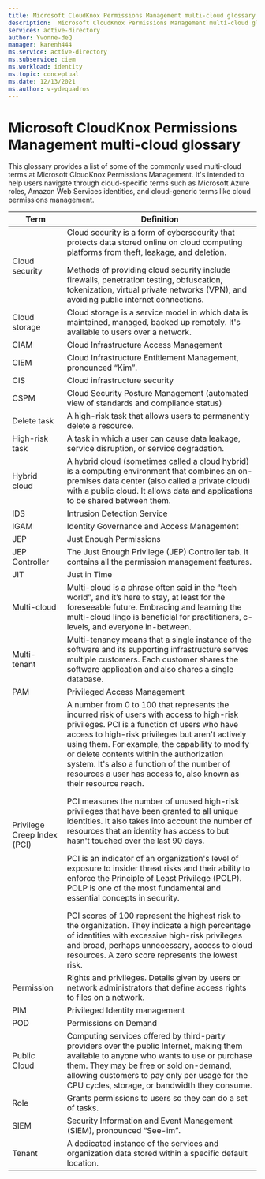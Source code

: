 ```yaml
---
title: Microsoft CloudKnox Permissions Management multi-cloud glossary
description:  Microsoft CloudKnox Permissions Management multi-cloud glossary
services: active-directory
author: Yvonne-deQ
manager: karenh444
ms.service: active-directory
ms.subservice: ciem
ms.workload: identity
ms.topic: conceptual
ms.date: 12/13/2021
ms.author: v-ydequadros
---
```


# Microsoft CloudKnox Permissions Management multi-cloud glossary 

This glossary provides a list of some of the commonly used multi-cloud terms at Microsoft CloudKnox Permissions Management. It's intended to help users navigate through cloud-specific terms such as Microsoft Azure roles, Amazon Web Services identities, and cloud-generic terms like cloud permissions management.

| Term                  | Definition                                          |
|-----------------------|-----------------------------------------------------|
| Cloud security        | Cloud security is a form of cybersecurity that protects data stored online on cloud computing platforms from theft, leakage, and deletion. </p>Methods of providing cloud security include firewalls, penetration testing, obfuscation, tokenization, virtual private networks (VPN), and avoiding public internet connections.     |
| Cloud storage         | Cloud storage is a service model in which data is maintained, managed, backed up remotely. It's available to users over a network.                |
| CIAM                 | Cloud Infrastructure Access Management     |
| CIEM                 | Cloud Infrastructure Entitlement Management, pronounced “Kim”.      |
| CIS                  | Cloud infrastructure security      |
| CSPM                 | Cloud Security Posture Management (automated view of standards and compliance status)      |
| Delete task          | A high-risk task that allows users to permanently delete a resource.     |
| High-risk task       | A task in which a user can cause data leakage, service disruption, or service degradation.     |
| Hybrid cloud  	    | A hybrid cloud (sometimes called a cloud hybrid) is a computing environment that combines an on-premises data center (also called a private cloud) with a public cloud. It allows data and applications to be shared between them.                |
| IDS	                | Intrusion Detection Service
| IGAM	                | Identity Governance and Access Management      |
| JEP	                | Just Enough Permissions      |
| JEP Controller	    | The Just Enough Privilege (JEP) Controller tab. It contains all the permission management features.    |
| JIT	                | Just in Time    |
| Multi-cloud	        | Multi-cloud is a phrase often said in the “tech world”, and it’s here to stay, at least for the foreseeable future. Embracing and learning the multi-cloud lingo is beneficial for practitioners, c-levels, and everyone in-between.      |
| Multi-tenant	        | Multi-tenancy means that a single instance of the software and its supporting infrastructure serves multiple customers. Each customer shares the software application and also shares a single database.	                |
| PAM	                | Privileged Access Management     |
| Privilege Creep Index (PCI)	| A number from 0 to 100 that represents the incurred risk of users with access to high-risk privileges. PCI is a function of users who have access to high-risk privileges but aren't actively using them. For example, the capability to modify or delete contents within the authorization system. It's also a function of the number of resources a user has access to, also  known as their resource reach.</p> PCI measures the number of unused high-risk privileges that have been granted to all unique identities. It also takes into account the number of resources that an identity has access to but hasn't touched over the last 90 days.</p> PCI is an indicator of an organization's level of exposure to insider threat risks and their ability to enforce the Principle of Least Privilege (POLP). POLP is one of the most fundamental and essential concepts in security.</p> PCI scores of 100 represent the highest risk to the organization. They indicate a high percentage of identities with excessive high-risk privileges and broad, perhaps unnecessary, access to cloud resources. A zero score represents the lowest risk.    |
| Permission	        | Rights and privileges. Details given by users or network administrators that define access rights to files on a network.              |
| PIM	                | Privileged Identity management     |  
| POD	                | Permissions on Demand     |
| Public Cloud	        | Computing services offered by third-party providers over the public Internet, making them available to anyone who wants to use or purchase them. They may be free or sold on-demand, allowing customers to pay only per usage for the CPU cycles, storage, or bandwidth they consume.                |
| Role	                | Grants permissions to users so they can do a set of tasks.                 |
| SIEM	                | Security Information and Event Management (SIEM), pronounced “See-im”.     |
| Tenant	            | A dedicated instance of the services and organization data stored within a specific default location.                  |
